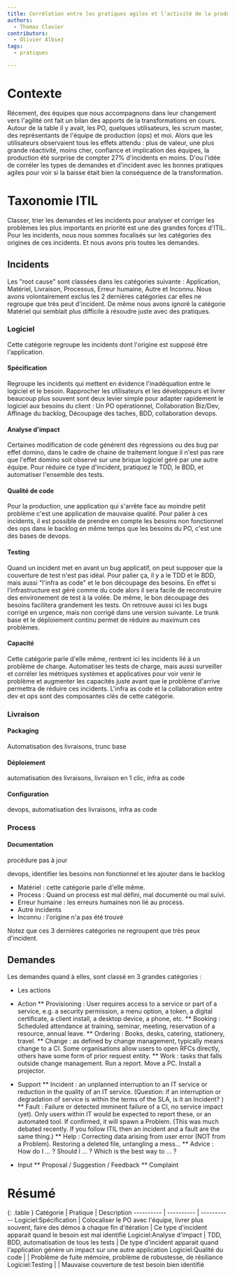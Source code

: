 ```yaml
---
title: Corrélation entre les pratiques agiles et l'activité de la production
authors:
  - Thomas Clavier
contributors:
  - Olivier Albiez
tags:
  - pratiques

---
```

# Contexte
Récement, des équipes que nous accompagnons dans leur changement vers l'agilité ont fait un bilan des apports de la transformations en cours. Autour de la table il y avait, les PO, quelques utilisateurs, les scrum master, des représentants de l'équipe de production (ops) et moi. Alors que les utilisateurs observaient tous les effets attendu : plus de valeur, une plus grande réactivité, moins cher, confiance et implication des équipes, la production été surprise de compter 27% d'incidents en moins. D'ou l'idée de corréler les types de demandes et d'incident avec les bonnes pratiques agiles pour voir si la baisse était bien la conséquence de la transformation.

# Taxonomie ITIL

Classer, trier les demandes et les incidents pour analyser et corriger les problèmes les plus importants en priorité est une des grandes forces d'ITIL. Pour les incidents, nous nous sommes focalisés sur les catégories des origines de ces incidents. Et nous avons pris toutes les demandes.

## Incidents

Les "root cause" sont classées dans les catégories suivante : Application, Matériel, Livraison, Processus, Erreur humaine, Autre et Inconnu. 
Nous avons volontairement exclus les 2 dernières catégories car elles ne regroupe que très peut d'incident. De même nous avons ignoré la catégorie Matériel qui semblait plus difficile à résoudre juste avec des pratiques. 

### Logiciel

Cette catégorie regroupe les incidents dont l'origine est supposé être l'application.

#### Spécification 
Regroupe les incidents qui mettent en évidence l'inadéquation entre le logiciel et le besoin. Rapprocher les utilisateurs et les développeurs et livrer beaucoup plus souvent sont deux levier simple pour adapter rapidement le logiciel aux besoins du client : Un PO opérationnel, Collaboration Biz/Dev, Affinage du backlog, Découpage des taches, BDD, collaboration devops.

#### Analyse d'impact
Certaines modification de code générent des régressions ou des bug par effet domino, dans le cadre de chaine de traitement longue il n'est pas rare que l'effet domino soit observé sur une brique logiciel géré par une autre équipe. Pour réduire ce type d'incident, pratiquez le TDD, le BDD, et automatiser l'ensemble des tests.

#### Qualité de code 
Pour la production, une application qui s'arrête face au moindre petit problème c'est une application de mauvaise qualité. Pour palier à ces incidents, il est possible de prendre en compte les besoins non fonctionnel des ops dans le backlog en même temps que les besoins du PO, c'est une des bases de devops.

#### Testing
Quand un incident met en avant un bug applicatif, on peut supposer que la couverture de test n'est pas idéal.
Pour palier ça, il y a le TDD et le BDD, mais aussi "l'infra as code" et le bon découpage des besoins. En effet si l'infrastructure est géré comme du code alors il sera facile de reconstruire des environement de test à la volée. De même, le bon découpage des besoins facilitera grandement les tests.
On retrouve aussi ici les bugs corrigé en urgence, mais non corrigé dans une version suivante. Le trunk base et le déploiement continu permet de réduire au maximum ces problèmes.

#### Capacité
Cette catégorie parle d'elle même, rentrent ici les incidents lié à un problème de charge. Automatiser les tests de charge, mais aussi surveiller et corréler les métriques systèmes et applicatives pour voir venir le problème et augmenter les capacités juste avant que le problème d'arrive permettra de réduire ces incidents. L'infra as code et la collaboration entre dev et ops sont des composantes clés de cette catégorie.

### Livraison
#### Packaging
Automatisation des livraisons, trunc base

#### Déploiement
automatisation des livraisons, livraison en 1 clic, infra as code

#### Configuration

devops, automatisation des livraisons, infra as code

### Process
#### Documentation
procédure pas à jour

devops, identifier les besoins non fonctionnel et les ajouter dans le backlog


* Matériel : cette catégorie parle d'elle même.
* Process : Quand un process est mal défini, mal documenté ou mal suivi.
* Erreur humaine : les erreurs humaines non lié au process.
* Autre incidents
* Inconnu : l'origine n'a pas été trouvé

Notez que ces 3 dernières catégories ne regroupent que très peux d'incident.




## Demandes

Les demandes quand à elles, sont classé en 3 grandes catégories : 
* Les actions

* Action
** Provisioning : User requires access to a service or part of a service, e.g. a security permission, a menu option, a token, a digital certificate, a client install, a desktop device, a phone, etc.
** Booking : Scheduled attendance at training, seminar, meeting, reservation of a resource, annual leave. 
** Ordering : Books, desks, catering, stationery, travel. 
** Change : as defined by change management, typically means change to a CI. Some organisations allow users to open RFCs directly, others have some form of prior request entity. 
** Work : tasks that falls outside change management. Run a report. Move a PC. Install a projector.
* Support
** Incident : an unplanned interruption to an IT service or reduction in the quality of an IT service. (Question: if an interruption or degradation of service is within the terms of the SLA, is it an Incident? ) 
** Fault : Failure or detected imminent failure of a CI, no service impact (yet). Only users within IT would be expected to report these, or an automated tool. If confirmed, it will spawn a Problem. (This was much debated recently. If you follow ITIL then an incident and a fault are the same thing.) 
** Help : Correcting data arising from user error (NOT from a Problem). Restoring a deleted file, untangling a mess... 
** Advice : How do I … ? Should I … ? Which is the best way to … ? 
* Input
** Proposal / Suggestion / Feedback
** Complaint

# Résumé 

{: .table }
Catégorie  | Pratique   | Description
---------- | ---------- | -----------
Logiciel:Spécification  | Colocaliser le PO avec l'équipe, livrer plus souvent, faire des démos à chaque fin d'itération | Ce type d'incident apparait quand le besoin est mal identifié
Logiciel:Analyse d'impact | TDD, BDD, automatisation de tous les tests | De type d'incident apparait quand l'application génère un impact sur une autre application
Logiciel:Qualité du code | | Problème de fuite mémoire, problème de robustesse, de résiliance
Logiciel:Testing | | Mauvaise couverture de test besoin bien identifié
